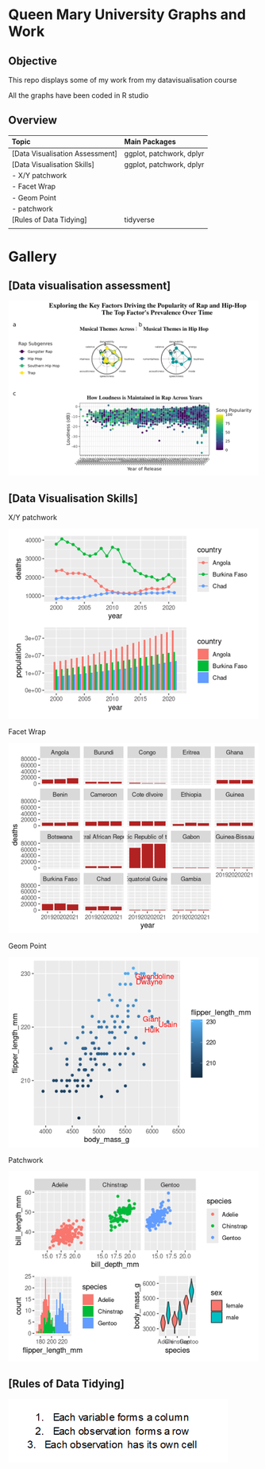 # Queen Mary University Graphs and Work

## Objective
This repo displays some of my work from my datavisualisation course

All the graphs have been coded in R studio

## Overview
  
  | **Topic**                     | **Main Packages**      | 
  |:------------------------------|:-----------------------| 
  |[Data Visualisation Assessment]|ggplot, patchwork, dplyr|    
  |[Data Visualisation Skills]    |ggplot, patchwork, dplyr|
  |- X/Y patchwork                |                        |
  |- Facet Wrap                   |                        |
  |- Geom Point                   |                        |
  |- patchwork                    |                        |
  |[Rules of Data Tidying]        |tidyverse               |
  |                               |                        |
  
# Gallery

## [Data visualisation assessment]

![plot](./Plots/Assessment_Plot)

## [Data Visualisation Skills]
X/Y patchwork

![plot](./Plots/XY_patchwork)

Facet Wrap

![plot](./Plots/facet_wrap)

Geom Point

![plot](./Plots/gmpoint)

Patchwork

![plot](./Plots/patchwork)

## [Rules of Data Tidying]

![plot](./Plots/rules_of_tidy)
